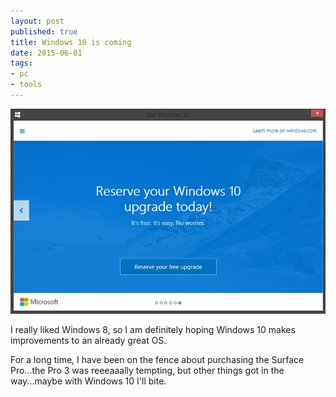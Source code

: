 ```yaml
---
layout: post
published: true
title: Windows 10 is coming
date: 2015-06-01
tags:
- pc
- tools
---
```

<img class="img-responsive" style="border-radius: 0px;" src="/_assets/150601/windows10.jpg" alt="Windows 10" />

I really liked Windows 8, so I am definitely hoping Windows 10 makes improvements to an already great OS.

For a long time, I have been on the fence about purchasing the Surface Pro...the Pro 3 was reeeaaally tempting, but other things got in the way...maybe with Windows 10 I'll bite.